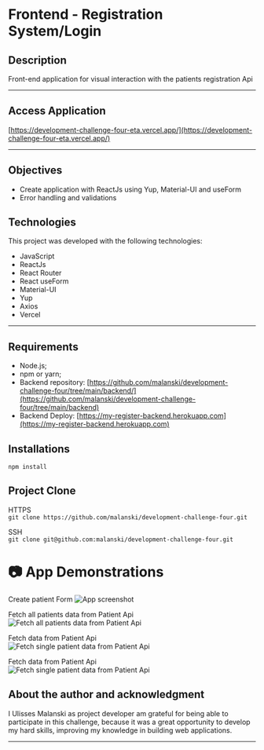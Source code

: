 # **Frontend - Registration System/Login** 

## **Description**
Front-end application for visual interaction with the patients registration Api

<hr>
  
## **Access Application**
[https://development-challenge-four-eta.vercel.app/](https://development-challenge-four-eta.vercel.app/)

<hr>

## **Objectives**
- Create application with ReactJs using Yup, Material-UI and useForm
- Error handling and validations  

## **Technologies**

This project was developed with the following technologies: 
- JavaScript 
- ReactJs 
- React Router 
- React useForm 
- Material-UI 
- Yup 
- Axios
- Vercel

<hr>

## **Requirements**
- Node.js;
- npm or yarn;
- Backend repository: [https://github.com/malanski/development-challenge-four/tree/main/backend/](https://github.com/malanski/development-challenge-four/tree/main/backend)
- Backend Deploy: [https://my-register-backend.herokuapp.com](https://my-register-backend.herokuapp.com)

## **Installations**
`npm install`

## **Project Clone**
HTTPS  
`git clone https://github.com/malanski/development-challenge-four.git`
  
SSH  
`git clone git@github.com:malanski/development-challenge-four.git`
# 📷 App Demonstrations
Create patient Form
<img src="src/assets/images/page-home.png" title="App screenshot"/>
  
Fetch all patients data from Patient Api  
<img src="src/assets/images/page-list-view.png" title="Fetch all patients data from Patient Api"/>
  
Fetch data from Patient Api   
<img src="src/assets/images/page-patient.png" title="Fetch single patient data from Patient Api"/>  
  
Fetch data from Patient Api   
<img src="src/assets/images/page-patient-delete.png" title="Fetch single patient data from Patient Api"/>



## **About the author and acknowledgment**
I Ulisses Malanski as project developer am grateful for being able to participate in this challenge, because it was a great opportunity to develop my hard skills, improving my knowledge in building web applications.

<hr>

